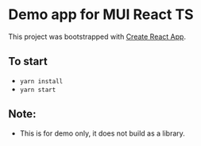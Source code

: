 # Demo app for MUI React TS

This project was bootstrapped with [Create React App](https://github.com/facebook/create-react-app).

## To start

- `yarn install`
- `yarn start`

## Note:

- This is for demo only, it does not build as a library.